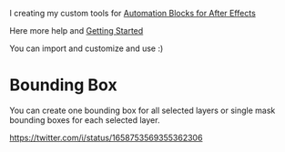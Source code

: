 I creating my custom tools for [Automation Blocks for After Effects](https://aescripts.com/automation-blocks-for-after-effects/)

Here more help and [Getting Started](https://docs.mamoworld.com/automation-blocks/)

You can import and customize and use :)


# Bounding Box
You can create one bounding box for all selected layers or single mask bounding boxes for each selected layer.

https://twitter.com/i/status/1658753569355362306

